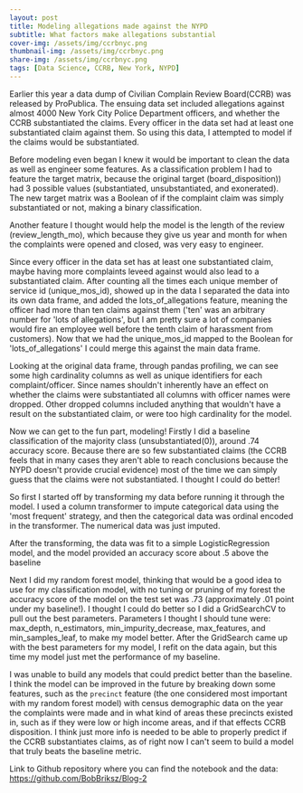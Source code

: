 ```yaml
---
layout: post
title: Modeling allegations made against the NYPD
subtitle: What factors make allegations substantial
cover-img: /assets/img/ccrbnyc.png
thumbnail-img: /assets/img/ccrbnyc.png
share-img: /assets/img/ccrbnyc.png
tags: [Data Science, CCRB, New York, NYPD]
---
```



Earlier this year a data dump of Civilian Complain Review Board(CCRB) was released by ProPublica. The ensuing data set included allegations against almost 4000 New York City Police Department officers, and whether the CCRB substantiated the claims. Every officer in the data set had at least one substantiated claim against them. So using this data, I attempted to model if the claims would be substantiated.

Before modeling even began I knew it would be important to clean the data as well as engineer some features. As a classification problem I had to feature the target matrix, because the original target (board_disposition)) had 3 possible values (substantiated, unsubstantiated, and exonerated). The new target matrix was a Boolean of if the complaint claim was simply substantiated or not, making a binary classification.  

Another feature I thought would help the model is the length of the review (review_length_mo), which because they give us year and month for when the complaints were opened and closed, was very easy to engineer.

Since every officer in the data set has at least one substantiated claim, maybe having more complaints leveed against would also lead to a substantiated claim. After counting all the times each unique member of service id (unique_mos_id), showed up in the data I separated the data into its own data frame, and added the lots_of_allegations feature, meaning the officer had more than ten claims against them ('ten' was an arbitrary number for 'lots of allegations', but I am pretty sure a lot of companies would fire an employee well before the tenth claim of harassment from customers). Now that we had the unique_mos_id mapped to the Boolean for 'lots_of_allegations' I could merge this against the main data frame.  

Looking at the original data frame, through pandas profiling, we can see some high cardinality columns as well as unique identifiers for each complaint/officer. Since names shouldn't inherently have an effect on whether the claims were substantiated all columns with officer names were dropped. Other dropped columns included anything that wouldn't have a result on the substantiated claim, or were too high cardinality for the model.

Now we can get to the fun part, modeling! Firstly I did a baseline classification of the majority class (unsubstantiated(0)), around .74 accuracy score. Because there are so few substantiated claims (the CCRB feels that in many cases they aren't able to reach conclusions because the NYPD doesn't provide crucial evidence) most of the time we can simply guess that the claims were not substantiated. I thought I could do better!

So first I started off by transforming my data before running it through the model. I used a column transformer to impute categorical data using the 'most frequent' strategy, and then the categorical data was ordinal encoded in the transformer. The numerical data was just imputed.

After the transforming, the data was fit to a simple LogisticRegression model, and the model provided an accuracy score about .5 above the baseline

Next I did my random forest model, thinking that would be a good idea to use for my classification model, with no tuning or pruning of my forest the accuracy score of the model on the test set was .73 (approximately .01 point under my baseline!). I thought I could do better so I did a GridSearchCV to pull out the best parameters. Parameters I thought I should tune were: max_depth, n_estimators, min_impurity_decrease, max_features, and min_samples_leaf, to make my model better. After the GridSearch came up with the best parameters for my model, I refit on the data again, but this time my model just met the performance of my baseline.

I was unable to build any models that could predict better than the baseline. I think the model can be improved in the future by breaking down some features, such as the `precinct` feature (the one considered most important with my random forest model) with census demographic data on the year the complaints were made and in what kind of areas these precincts existed in, such as if they were low or high income areas, and if that effects CCRB disposition. I think just more info is needed to be able to properly predict if the CCRB substantiates claims, as of right now I can't seem to build a model that truly beats the baseline metric.

 Link to Github repository where you can find the notebook and the data: https://github.com/BobBriksz/Blog-2
